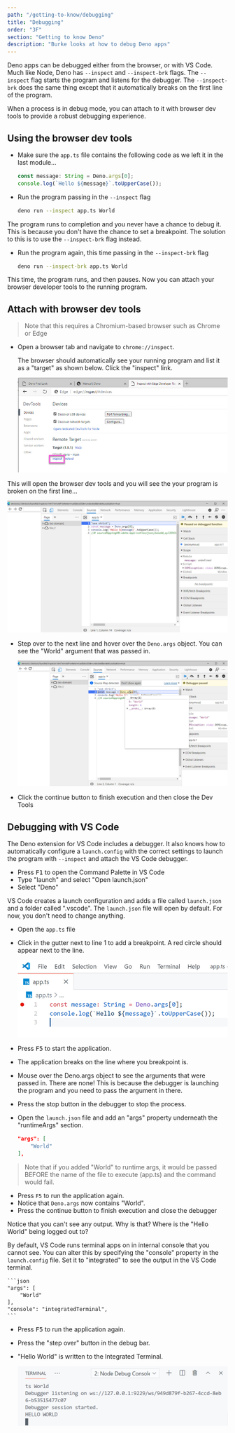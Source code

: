 ```yaml
---
path: "/getting-to-know/debugging"
title: "Debugging"
order: "3F"
section: "Getting to know Deno"
description: "Burke looks at how to debug Deno apps"
---
```


Deno apps can be debugged either from the browser, or with VS Code. Much like Node, Deno has `--inspect` and `--inspect-brk` flags. The `--inspect` flag starts the program and listens for the debugger. The `--inspect-brk` does the same thing except that it automatically breaks on the first line of the program.

When a process is in debug mode, you can attach to it with browser dev tools to provide a robust debugging experience.

## Using the browser dev tools

- Make sure the `app.ts` file contains the following code as we left it in the last module...

  ```typescript
  const message: String = Deno.args[0];
  console.log(`Hello ${message}`.toUpperCase());
  ```

- Run the program passing in the `--inspect` flag

  ```bash
  deno run --inspect app.ts World
  ```

The program runs to completion and you never have a chance to debug it. This is because you don't have the chance to set a breakpoint. The solution to this is to use the `--inspect-brk` flag instead.

- Run the program again, this time passing in the `--inspect-brk` flag

  ```bash
  deno run --inspect-brk app.ts World
  ```

This time, the program runs, and then pauses. Now you can attach your browser developer tools to the running program.

## Attach with browser dev tools

> Note that this requires a Chromium-based browser such as Chrome or Edge

- Open a browser tab and navigate to `chrome://inspect`.

  The browser should automatically see your running program and list it as a "target" as shown below. Click the "inspect" link.

  ![The chrome inspect page](../images/edge-inspect.jpg)

This will open the browser dev tools and you will see the your program is broken on the first line...

![The chrome dev tools](../images/chrome-debug.jpg)

- Step over to the next line and hover over the `Deno.args` object. You can see the "World" argument that was passed in.

  ![Hovering over the args argument in Deno](../images/chrome-hover-args.jpg)

- Click the continue button to finish execution and then close the Dev Tools

## Debugging with VS Code

The Deno extension for VS Code includes a debugger. It also knows how to automatically configure a `launch.config` with the correct settings to launch the program with `--inspect` and attach the VS Code debugger.

- Press <kbd>F1</kbd> to open the Command Palette in VS Code
- Type "launch" and select "Open launch.json"
- Select "Deno"

VS Code creates a launch configuration and adds a file called `launch.json` and a folder called ".vscode". The `launch.json` file will open by default. For now, you don't need to change anything.

- Open the `app.ts` file
- Click in the gutter next to line 1 to add a breakpoint. A red circle should appear next to the line.

  ![Breakpoint in VS Code](../images/breakpoint.jpg)

- Press <kbd>F5</kbd> to start the application.
- The application breaks on the line where you breakpoint is.
- Mouse over the Deno.args object to see the arguments that were passed in. There are none! This is because the debugger is launching the program and you need to pass the argument in there.

- Press the stop button in the debugger to stop the process.

- Open the `launch.json` file and add an "args" property underneath the "runtimeArgs" section.

  ```json
  "args": [
      "World"
  ],
  ```

> Note that if you added "World" to runtime args, it would be passed BEFORE the name of the file to execute (app.ts) and the command would fail.

- Press `F5` to run the application again.
- Notice that `Deno.args` now contains "World".
- Press the continue button to finish execution and close the debugger

Notice that you can't see any output. Why is that? Where is the "Hello World" being logged out to?

By default, VS Code runs terminal apps on in internal console that you cannot see. You can alter this by specifying the "console" property in the `launch.config` file. Set it to "integrated" to see the output in the VS Code terminal.

    ```json
    "args": [
        "World"
    ],
    "console": "integratedTerminal",
    ```

- Press <kbd>F5</kbd> to run the application again.
- Press the "step over" button in the debug bar.
- "Hello World" is written to the Integrated Terminal.

  ![Integrated terminal](../images/integrated-terminal.jpg)
